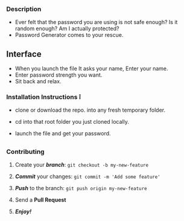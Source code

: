 ### Description 

* Ever felt that the password you are using is not safe enough? Is it random enough? Am I actually protected?
* Password Generator comes to your rescue.


## Interface

* When you launch the file It asks your name, Enter your name.
* Enter password strength you want.
* Sit back and relax.

### Installation Instructions :grey_exclamation:

* clone or download the repo. into any fresh temporary folder.

* cd into that root folder you just cloned locally.

* launch the file and get your password. 



##

### Contributing

1. Create your **_branch_**: `git checkout -b my-new-feature`

2. **_Commit_** your changes: `git commit -m 'Add some feature'`

3. **_Push_** to the branch: `git push origin my-new-feature`

4. Send a **Pull Request**

5. **_Enjoy!_**
